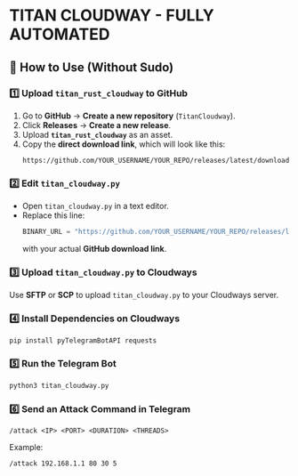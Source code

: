 # TITAN CLOUDWAY - FULLY AUTOMATED

## 🔹 How to Use (Without Sudo)

### 1️⃣ Upload `titan_rust_cloudway` to GitHub
1. Go to **GitHub** → **Create a new repository** (`TitanCloudway`).
2. Click **Releases** → **Create a new release**.
3. Upload **`titan_rust_cloudway`** as an asset.
4. Copy the **direct download link**, which will look like this:
   ```
   https://github.com/YOUR_USERNAME/YOUR_REPO/releases/latest/download/titan_rust_cloudway
   ```

### 2️⃣ Edit `titan_cloudway.py`
- Open `titan_cloudway.py` in a text editor.
- Replace this line:
  ```python
  BINARY_URL = "https://github.com/YOUR_USERNAME/YOUR_REPO/releases/latest/download/titan_rust_cloudway"
  ```
  with your actual **GitHub download link**.

### 3️⃣ Upload `titan_cloudway.py` to Cloudways
Use **SFTP** or **SCP** to upload `titan_cloudway.py` to your Cloudways server.

### 4️⃣ Install Dependencies on Cloudways
```bash
pip install pyTelegramBotAPI requests
```

### 5️⃣ Run the Telegram Bot
```bash
python3 titan_cloudway.py
```

### 6️⃣ Send an Attack Command in Telegram
```
/attack <IP> <PORT> <DURATION> <THREADS>
```
Example:
```
/attack 192.168.1.1 80 30 5
